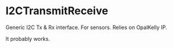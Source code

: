 # I2CTransmitReceive
Generic I2C Tx & Rx interface. For sensors. Relies on OpalKelly IP.

It probably works.
